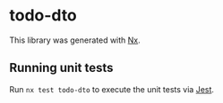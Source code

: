 # todo-dto

This library was generated with [Nx](https://nx.dev).

## Running unit tests

Run `nx test todo-dto` to execute the unit tests via [Jest](https://jestjs.io).
